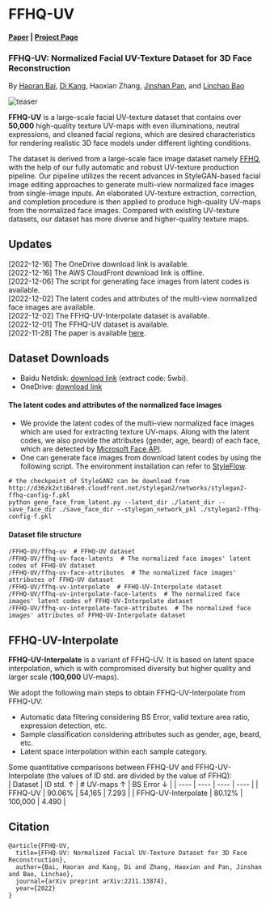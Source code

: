 # FFHQ-UV

#### [Paper](https://arxiv.org/abs/2211.13874) | [Project Page](https://csbhr.github.io/projects/ffhq-uv/)
### FFHQ-UV: Normalized Facial UV-Texture Dataset for 3D Face Reconstruction
By [Haoran Bai](https://csbhr.github.io/), [Di Kang](https://scholar.google.com.hk/citations?user=2ztThPwAAAAJ&hl=zh-CN), Haoxian Zhang, [Jinshan Pan](https://jspan.github.io/), and [Linchao Bao](https://linchaobao.github.io/)



![teaser](./demos/teaser.png)

**FFHQ-UV** is a large-scale facial UV-texture dataset that contains over **50,000** high-quality texture UV-maps with even illuminations, neutral expressions, and cleaned facial regions, which are desired characteristics for rendering realistic 3D face models under different lighting conditions.

The dataset is derived from a large-scale face image dataset namely [FFHQ](https://github.com/NVlabs/ffhq-dataset), with the help of our fully automatic and robust UV-texture production pipeline. Our pipeline utilizes the recent advances in StyleGAN-based facial image editing approaches to generate multi-view normalized face images from single-image inputs. An elaborated UV-texture extraction, correction, and completion procedure is then applied to produce high-quality UV-maps from the normalized face images. Compared with existing UV-texture datasets, our dataset has more diverse and higher-quality texture maps.


## Updates
[2022-12-16] The OneDrive download link is available.  
[2022-12-16] The AWS CloudFront download link is offline.  
[2022-12-06] The script for generating face images from latent codes is available.  
[2022-12-02] The latent codes and attributes of the multi-view normalized face images are available.  
[2022-12-02] The FFHQ-UV-Interpolate dataset is available.  
[2022-12-01] The FFHQ-UV dataset is available.  
[2022-11-28] The paper is available [here](https://arxiv.org/abs/2211.13874).   


## Dataset Downloads

- Baidu Netdisk: [download link](https://pan.baidu.com/s/1BbvlTuhlD_PEtT3QZ_ja2g) (extract code: 5wbi).
- OneDrive: [download link](https://gdutgz-my.sharepoint.com/:f:/g/personal/csbhr_gdutgz_onmicrosoft_com/EroU0mA5LfBCqcYyr7FSvjgBxBXTUlHEZmYAQRhI2m6S6A?e=hFbejA)

#### The latent codes and attributes of the normalized face images
- We provide the latent codes of the multi-view normalized face images which are used for extracting texture UV-maps. Along with the latent codes, we also provide the attributes (gender, age, beard) of each face, which are detected by [Microsoft Face API](https://azure.microsoft.com/en-in/products/cognitive-services/face/).
- One can generate face images from download latent codes by using the following script. The environment installation can refer to [StyleFlow](https://github.com/RameenAbdal/StyleFlow).
```
# the checkpoint of StyleGAN2 can be download from http://d36zk2xti64re0.cloudfront.net/stylegan2/networks/stylegan2-ffhq-config-f.pkl
python gene_face_from_latent.py --latent_dir ./latent_dir --save_face_dir ./save_face_dir --stylegan_network_pkl ./stylegan2-ffhq-config-f.pkl
```

#### Dataset file structure

```
/FFHQ-UV/ffhq-uv  # FFHQ-UV dataset
/FFHQ-UV/ffhq-uv-face-latents  # The normalized face images' latent codes of FFHQ-UV dataset
/FFHQ-UV/ffhq-uv-face-attributes  # The normalized face images' attributes of FFHQ-UV dataset
/FFHQ-UV/ffhq-uv-interpolate  # FFHQ-UV-Interpolate dataset
/FFHQ-UV/ffhq-uv-interpolate-face-latents  # The normalized face images' latent codes of FFHQ-UV-Interpolate dataset
/FFHQ-UV/ffhq-uv-interpolate-face-attributes  # The normalized face images' attributes of FFHQ-UV-Interpolate dataset
```


## FFHQ-UV-Interpolate

**FFHQ-UV-Interpolate** is a variant of FFHQ-UV. It is based on latent space interpolation, which is with compromised diversity but higher quality and larger scale (**100,000** UV-maps).

We adopt the following main steps to obtain FFHQ-UV-Interpolate from FFHQ-UV:
- Automatic data filtering considering BS Error, valid texture area ratio, expression detection, etc.
- Sample classification considering attributes such as gender, age, beard, etc.
- Latent space interpolation within each sample category.

Some quantitative comparisons between FFHQ-UV and FFHQ-UV-Interpolate (the values of ID std. are divided by the value of FFHQ):  
|  Dataset   | ID std. $\uparrow$ | # UV-maps $\uparrow$ | BS Error $\downarrow$ |
|  ----  | ----  | ----  | ----  |
| FFHQ-UV  | 90.06% | 54,165 | 7.293 |
| FFHQ-UV-Interpolate  | 80.12% | 100,000 | 4.490 |


## Citation
```
@article{FFHQ-UV,
  title={FFHQ-UV: Normalized Facial UV-Texture Dataset for 3D Face Reconstruction},
  author={Bai, Haoran and Kang, Di and Zhang, Haoxian and Pan, Jinshan and Bao, Linchao},
  journal={arXiv preprint arXiv:2211.13874},
  year={2022}
}
```
